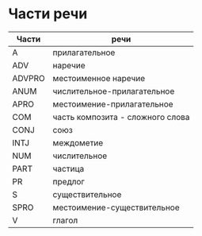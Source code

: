 # Части речи

|Части|речи| 
|---|---|
|A|	прилагательное|
|ADV|	наречие|
|ADVPRO|	местоименное наречие|
|ANUM|	числительное-прилагательное|
|APRO|	местоимение-прилагательное|
|COM|	часть композита - сложного слова|
|CONJ|	союз|
|INTJ|	междометие|
|NUM|	числительное|
|PART|	частица|
|PR|	предлог|
|S|	существительное|
|SPRO|	местоимение-существительное|
|V|	глагол|